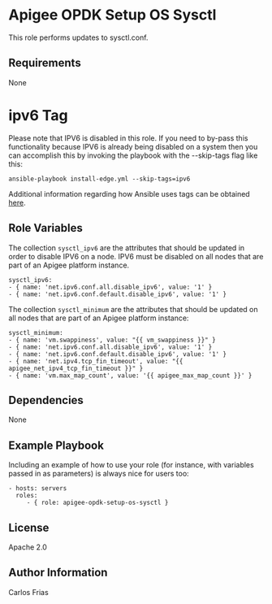 Apigee OPDK Setup OS Sysctl
=========

This role performs updates to sysctl.conf.

Requirements
------------

None

# ipv6 Tag

Please note that IPV6 is disabled in this role. If you need to by-pass this functionality because IPV6 is already being 
disabled on a system then you can accomplish this by invoking the playbook with the --skip-tags flag like this:

    ansible-playbook install-edge.yml --skip-tags=ipv6 
    
Additional information regarding how Ansible uses tags can be obtained [here](http://docs.ansible.com/ansible/latest/user_guide/playbooks_tags.html).     

Role Variables
--------------

The collection `sysctl_ipv6` are the attributes that should be updated in order to disable IPV6 on a node. IPV6 must be 
disabled on all nodes that are part of an Apigee platform instance. 

    sysctl_ipv6:
    - { name: 'net.ipv6.conf.all.disable_ipv6', value: '1' }
    - { name: 'net.ipv6.conf.default.disable_ipv6', value: '1' }

The collection `sysctl_minimum` are the attributes that should be updated on all nodes that are part of an Apigee platform
instance: 

    sysctl_minimum:
    - { name: 'vm.swappiness', value: "{{ vm_swappiness }}" }
    - { name: 'net.ipv6.conf.all.disable_ipv6', value: '1' }
    - { name: 'net.ipv6.conf.default.disable_ipv6', value: '1' }
    - { name: 'net.ipv4.tcp_fin_timeout', value: "{{ apigee_net_ipv4_tcp_fin_timeout }}" }
    - { name: 'vm.max_map_count', value: '{{ apigee_max_map_count }}' }


Dependencies
------------

None

Example Playbook
----------------

Including an example of how to use your role (for instance, with variables passed in as parameters) is always nice for users too:

    - hosts: servers
      roles:
         - { role: apigee-opdk-setup-os-sysctl }

License
-------

Apache 2.0

Author Information
------------------

Carlos Frias


